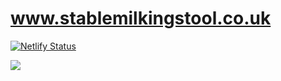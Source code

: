 # www.stablemilkingstool.co.uk

[![Netlify Status](https://api.netlify.com/api/v1/badges/d334bba2-110f-4fd7-9bc9-bdaa477abef5/deploy-status)](https://app.netlify.com/sites/quirky-sinoussi-93f267/deploys)

<a href="https://www.buymeacoffee.com/StableStool"><img src="https://img.buymeacoffee.com/button-api/?text=Buy me a Pizza&emoji=🍕&slug=StableStool&button_colour=f36109&font_colour=000000&font_family=Cookie&outline_colour=000000&coffee_colour=FFDD00"></a>

